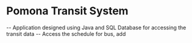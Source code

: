 # Pomona Transit System
-- Application designed using Java and SQL Database for accessing the transit data
-- Access the schedule for bus, add
